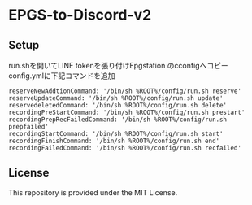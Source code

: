 # EPGS-to-Discord-v2

## Setup
run.shを開いてLINE tokenを張り付けEpgstation のcconfigへコピー
config.ymlに下記コマンドを追加
```
reserveNewAddtionCommand: '/bin/sh %ROOT%/config/run.sh reserve'
reserveUpdateCommand: '/bin/sh %ROOT%/config/run.sh update'
reservedeletedCommand: '/bin/sh %ROOT%/config/run.sh delete'
recordingPreStartCommand: '/bin/sh %ROOT%/config/run.sh prestart'
recordingPrepRecFailedCommand: '/bin/sh %ROOT%/config/run.sh prepfailed'
recordingStartCommand: '/bin/sh %ROOT%/config/run.sh start'
recordingFinishCommand: '/bin/sh %ROOT%/config/run.sh end'
recordingFailedCommand: '/bin/sh %ROOT%/config/run.sh recfailed'
```

## License
This repository is provided under the MIT License.
